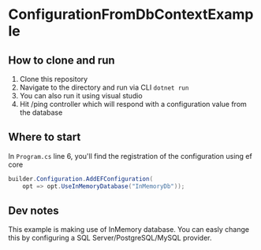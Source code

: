 # ConfigurationFromDbContextExample

## How to clone and run
1. Clone this repository
2. Navigate to the directory and run via CLI `dotnet run`
3. You can also run it using visual studio
4. Hit /ping controller which will respond with a configuration value from the database

## Where to start
In `Program.cs` line 6, you'll find the registration of the configuration using ef core

```c#
builder.Configuration.AddEFConfiguration(
    opt => opt.UseInMemoryDatabase("InMemoryDb"));
```

## Dev notes
This example is making use of InMemory database. You can easly change this by configuring a SQL Server/PostgreSQL/MySQL provider.
